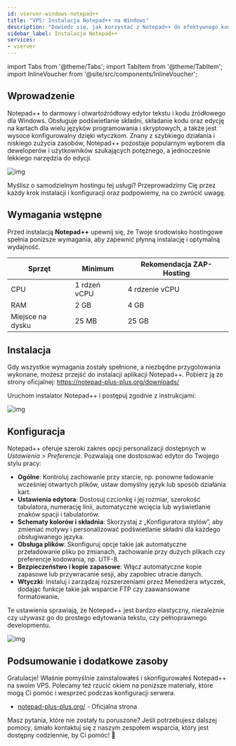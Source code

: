```yaml
---
id: vserver-windows-notepad++
title: "VPS: Instalacja Notepad++ na Windows"
description: "Dowiedz się, jak korzystać z Notepad++ do efektywnego kodowania z możliwością personalizacji i szybkim działaniem → Sprawdź teraz"
sidebar_label: Instalacja Notepad++
services:
- vserver
---
```


import Tabs from '@theme/Tabs';
import TabItem from '@theme/TabItem';
import InlineVoucher from '@site/src/components/InlineVoucher';

## Wprowadzenie

Notepad++ to darmowy i otwartoźródłowy edytor tekstu i kodu źródłowego dla Windows. Obsługuje podświetlanie składni, składanie kodu oraz edycję na kartach dla wielu języków programowania i skryptowych, a także jest wysoce konfigurowalny dzięki wtyczkom. Znany z szybkiego działania i niskiego zużycia zasobów, Notepad++ pozostaje popularnym wyborem dla deweloperów i użytkowników szukających potężnego, a jednocześnie lekkiego narzędzia do edycji.

![img](https://screensaver01.zap-hosting.com/index.php/s/jMMDejqDfWDCfrr/preview)

Myślisz o samodzielnym hostingu tej usługi? Przeprowadzimy Cię przez każdy krok instalacji i konfiguracji oraz podpowiemy, na co zwrócić uwagę.



<InlineVoucher />



## Wymagania wstępne

Przed instalacją **Notepad++** upewnij się, że Twoje środowisko hostingowe spełnia poniższe wymagania, aby zapewnić płynną instalację i optymalną wydajność.

| Sprzęt | Minimum | Rekomendacja ZAP-Hosting |
| ---------- | ------------ | -------------------------- |
| CPU | 1 rdzeń vCPU | 4 rdzenie vCPU |
| RAM | 2 GB | 4 GB |
| Miejsce na dysku | 25 MB | 25 GB |




## Instalacja
Gdy wszystkie wymagania zostały spełnione, a niezbędne przygotowania wykonane, możesz przejść do instalacji aplikacji Notepad++. Pobierz ją ze strony oficjalnej: https://notepad-plus-plus.org/downloads/

Uruchom instalator Notepad++ i postępuj zgodnie z instrukcjami:

![img](https://screensaver01.zap-hosting.com/index.php/s/5ksLwSePniTPZFQ/preview)



## Konfiguracja

Notepad++ oferuje szeroki zakres opcji personalizacji dostępnych w *Ustawienia > Preferencje*. Pozwalają one dostosować edytor do Twojego stylu pracy:

- **Ogólne**: Kontroluj zachowanie przy starcie, np. ponowne ładowanie wcześniej otwartych plików, ustaw domyślny język lub sposób działania kart.  
- **Ustawienia edytora**: Dostosuj czcionkę i jej rozmiar, szerokość tabulatora, numerację linii, automatyczne wcięcia lub wyświetlanie znaków spacji i tabulatorów.  
- **Schematy kolorów i składnia**: Skorzystaj z „Konfiguratora stylów”, aby zmieniać motywy i personalizować podświetlanie składni dla każdego obsługiwanego języka.  
- **Obsługa plików**: Skonfiguruj opcje takie jak automatyczne przeładowanie pliku po zmianach, zachowanie przy dużych plikach czy preferencje kodowania, np. UTF-8.  
- **Bezpieczeństwo i kopie zapasowe**: Włącz automatyczne kopie zapasowe lub przywracanie sesji, aby zapobiec utracie danych.  
- **Wtyczki**: Instaluj i zarządzaj rozszerzeniami przez Menedżera wtyczek, dodając funkcje takie jak wsparcie FTP czy zaawansowane formatowanie.  

Te ustawienia sprawiają, że Notepad++ jest bardzo elastyczny, niezależnie czy używasz go do prostego edytowania tekstu, czy pełnoprawnego developmentu.

![img](https://screensaver01.zap-hosting.com/index.php/s/X8og5qnFkBTRcmA/preview)




## Podsumowanie i dodatkowe zasoby

Gratulacje! Właśnie pomyślnie zainstalowałeś i skonfigurowałeś Notepad++ na swoim VPS. Polecamy też rzucić okiem na poniższe materiały, które mogą Ci pomóc i wesprzeć podczas konfiguracji serwera.

- [notepad-plus-plus.org/](https://notepad-plus-plus.org/) - Oficjalna strona

Masz pytania, które nie zostały tu poruszone? Jeśli potrzebujesz dalszej pomocy, śmiało kontaktuj się z naszym zespołem wsparcia, który jest dostępny codziennie, by Ci pomóc! 🙂



<InlineVoucher />